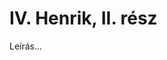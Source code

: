 <!-- ======================================================================
--- Search engine
title:          IV. Henrik, II. rész
keywords:       IV. Henrik, rész, királydráma
description:    William Shakespeare: IV. Henrik, II. rész.
--- Menu system
order:          40
text:           IV. Henrik, II. rész
hidden:         false
umbel:          false
--- Page properties
id:             /histories/henry-iv-part-ii
document:       
layout:         layout-2-left
$-left:         play-list
searchable:     true
======================================================================= -->

# IV. Henrik, II. rész

Leírás...
